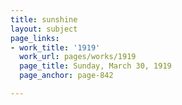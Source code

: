 ```yaml
---
title: sunshine
layout: subject
page_links:
- work_title: '1919'
  work_url: pages/works/1919
  page_title: Sunday, March 30, 1919
  page_anchor: page-842

---
```

